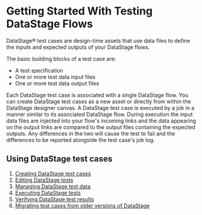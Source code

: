 # Getting Started With Testing DataStage Flows

DataStage® test cases are design-time assets that use data files to define the inputs and expected outputs of your DataStage flows.

The basic building blocks of a test case are:

* A test specification
* One or more test data input files
* One or more test data output files

Each DataStage test case is associated with a single DataStage flow. You can create DataStage test cases as a new asset or directly from within the DataStage designer canvas.  A DataStage test case is executed by a job in a manner similar to its associated DataStage flow. During execution the input data files are injected into your flow's incoming links and the data appearing on the output links are compared to the output files containing the expected outputs. Any differences in the two will cause the test to fail and the differences to be reported alongside the test case's job log.  

## Using DataStage test cases

1. [Creating DataStage test cases](creating-datastage-test-cases.md)
1. [Editing DataStage tests](editing-datastage-tests.md)
1. [Managing DataStage test data](managing-datastage-test-data.md)
1. [Executing DataStage tests](executing-datastage-test-cases.md)
1. [Verifying DataStage test results](verifying-datastage-test-results.md)
1. [Migrating test cases from older versions of DataStage](migrating-datastage-tests-from-older-versions.md)
